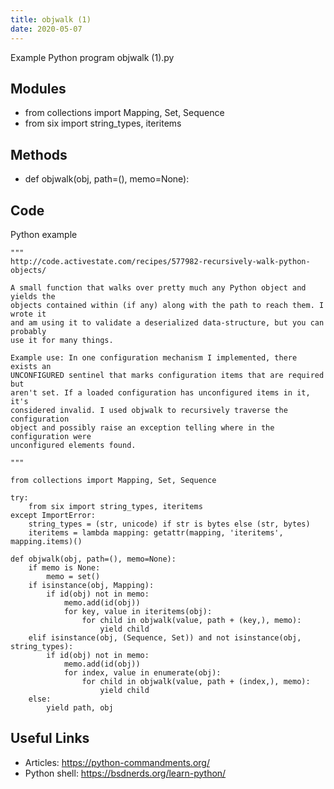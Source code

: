 ```yaml
---
title: objwalk (1)
date: 2020-05-07
---
```

Example Python program objwalk (1).py

## Modules

* from collections import Mapping, Set, Sequence 
* from six import string_types, iteritems

## Methods

* def objwalk(obj, path=(), memo=None):

## Code

Python example

    """
    http://code.activestate.com/recipes/577982-recursively-walk-python-objects/
    
    A small function that walks over pretty much any Python object and yields the
    objects contained within (if any) along with the path to reach them. I wrote it
    and am using it to validate a deserialized data-structure, but you can probably
    use it for many things.
    
    Example use: In one configuration mechanism I implemented, there exists an
    UNCONFIGURED sentinel that marks configuration items that are required but
    aren't set. If a loaded configuration has unconfigured items in it, it's
    considered invalid. I used objwalk to recursively traverse the configuration
    object and possibly raise an exception telling where in the configuration were
    unconfigured elements found.
    
    """
    
    from collections import Mapping, Set, Sequence 
    
    try:
        from six import string_types, iteritems
    except ImportError:
        string_types = (str, unicode) if str is bytes else (str, bytes)
        iteritems = lambda mapping: getattr(mapping, 'iteritems', mapping.items)()
    
    def objwalk(obj, path=(), memo=None):
        if memo is None:
            memo = set()
        if isinstance(obj, Mapping):
            if id(obj) not in memo:
                memo.add(id(obj)) 
                for key, value in iteritems(obj):
                    for child in objwalk(value, path + (key,), memo):
                        yield child
        elif isinstance(obj, (Sequence, Set)) and not isinstance(obj, string_types):
            if id(obj) not in memo:
                memo.add(id(obj))
                for index, value in enumerate(obj):
                    for child in objwalk(value, path + (index,), memo):
                        yield child
        else:
            yield path, obj

## Useful Links

- Articles: https://python-commandments.org/
- Python shell: https://bsdnerds.org/learn-python/
